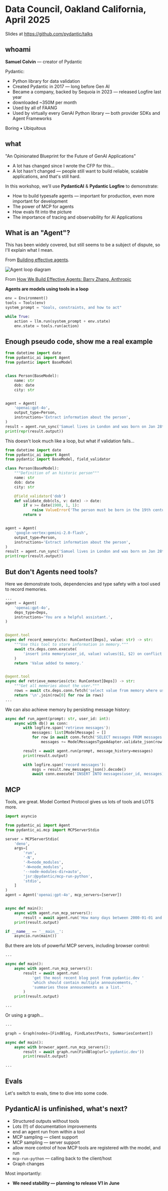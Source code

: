 # Data Council, Oakland California, April 2025

Slides at <https://github.com/pydantic/talks>

## whoami

**Samuel Colvin** — creator of Pydantic

Pydantic:
* Python library for data validation
* Created Pydantic in 2017 — long before Gen AI
* Became a company, backed by Sequoia in 2023 — released Logfire last year
* downloaded ~350M per month
* Used by all of FAANG
* Used by virtually every GenAI Python library — both provider SDKs and Agent Frameworks


Boring   •   Ubiquitous
















## what

"An Opinionated Blueprint for the Future of GenAI Applications"

* A lot has changed since I wrote the CFP for this...
* A lot hasn't changed — people still want to build
  reliable, scalable applications, and that's still hard.

In this workshop, we'll use **PydanticAI** & **Pydantic Logfire** to demonstrate:
* How to build typesafe agents — important for production,
  even more important for development
* The power of MCP for agents
* How evals fit into the picture
* The importance of tracing and observability for AI Applications














## What is an "Agent"?

This has been widely covered, but still seems to be a subject of dispute, so I'll explain what I mean.

From [Building effective agents](https://www.anthropic.com/engineering/building-effective-agents).

![Agent loop diagram](agent-loop.png)

From [How We Build Effective Agents: Barry Zhang, Anthropic](https://youtu.be/D7_ipDqhtwk?&t=358)

**Agents are models using tools in a loop**
```py
env = Environment()
tools = Tools(env)
system_prompt = "Goals, constraints, and how to act"

while True:
    action = llm.run(system_prompt + env.state)
    env.state = tools.run(action)
```














## Enough pseudo code, show me a real example

```py {title="simplest_agent.py"}
from datetime import date
from pydantic_ai import Agent
from pydantic import BaseModel


class Person(BaseModel):
    name: str
    dob: date
    city: str


agent = Agent(
    'openai:gpt-4o',
    output_type=Person,
    instructions='Extract information about the person',
)
result = agent.run_sync('Samuel lives in London and was born on Jan 28th 87')
print(repr(result.output))
```

This doesn't look much like a loop, but what if validation fails...

```py title="agent_retry.py"
from datetime import date
from pydantic_ai import Agent
from pydantic import BaseModel, field_validator

class Person(BaseModel):
    """Definition of an historic person"""
    name: str
    dob: date
    city: str

    @field_validator('dob')
    def validate_dob(cls, v: date) -> date:
        if v >= date(1900, 1, 1):
            raise ValueError('The person must be born in the 19th century')
        return v


agent = Agent(
    'google-vertex:gemini-2.0-flash',
    output_type=Person,
    instructions='Extract information about the person',
)
result = agent.run_sync('Samuel lives in London and was born on Jan 28th 87')
print(repr(result.output))
```














## But don't Agents need tools?

Here we demonstrate tools, dependencies and type safety with a tool used to record memories.

```py {title="memory_tools.py"}
...
agent = Agent(
    'openai:gpt-4o',
    deps_type=Deps,
    instructions='You are a helpful assistant.',
)


@agent.tool
async def record_memory(ctx: RunContext[Deps], value: str) -> str:
    """Use this tool to store information in memory."""
    await ctx.deps.conn.execute(
        'insert into memory(user_id, value) values($1, $2) on conflict do nothing', ctx.deps.user_id, value
    )
    return 'Value added to memory.'


@agent.tool
async def retrieve_memories(ctx: RunContext[Deps]) -> str:
    """Get all memories about the user."""
    rows = await ctx.deps.conn.fetch('select value from memory where user_id = $1', ctx.deps.user_id)
    return '\n'.join(row[0] for row in rows)
...
```

We can also achieve memory by persisting message history:

```py {title="memory_messages.py"}
async def run_agent(prompt: str, user_id: int):
    async with db() as conn:
        with logfire.span('retrieve messages'):
            messages: list[ModelMessage] = []
            for row in await conn.fetch('SELECT messages FROM messages WHERE user_id = $1 order by ts', user_id):
                messages += ModelMessagesTypeAdapter.validate_json(row[0])

        result = await agent.run(prompt, message_history=messages)
        print(result.output)

        with logfire.span('record messages'):
            msgs = result.new_messages_json().decode()
            await conn.execute('INSERT INTO messages(user_id, messages) VALUES($1, $2)', user_id, msgs)
```











## MCP

Tools, are great. Model Context Protocol gives us lots of tools and LOTS more.

```py {title="mcp-run-python"}
import asyncio

from pydantic_ai import Agent
from pydantic_ai.mcp import MCPServerStdio

server = MCPServerStdio(
    'deno',
    args=[
        'run',
        '-N',
        '-R=node_modules',
        '-W=node_modules',
        '--node-modules-dir=auto',
        'jsr:@pydantic/mcp-run-python',
        'stdio',
    ]
)
agent = Agent('openai:gpt-4o', mcp_servers=[server])


async def main():
    async with agent.run_mcp_servers():
        result = await agent.run('How many days between 2000-01-01 and 2025-03-18?')
    print(result.output)

if __name__ == '__main__':
    asyncio.run(main())
```

But there are lots of powerful MCP servers, including browser control:

```py {title="browser_mcp.py"}
...

async def main():
    async with agent.run_mcp_servers():
        result = await agent.run(
            'get the most recent blog post from pydantic.dev '
            'which should contain multiple announcements, '
            'summaries those annoucements as a list.'
        )
    print(result.output)

...
```

Or using a graph...

```py {title="browser_mcp_graph.py"}
...

graph = Graph(nodes=[FindBlog, FindLatestPosts, SummariesContent])

async def main():
    async with browser_agent.run_mcp_servers():
        result = await graph.run(FindBlog(url='pydantic.dev'))
        print(result.output)

...
```

















## Evals

Let's switch to evals, time to dive into some code.




















## PydanticAI is unfinished, what's next?

* Structured outputs without tools
* Lots (!!) of documentation improvements
* end an agent run from within a tool
* MCP sampling — client support
* MCP sampling — server support
* allow more control of how MCP tools are registered with the model, and run
* `mcp-run-python` — calling back to the client/host
* Graph changes

Most importantly:

* **We need stability — planning to release V1 in June**
